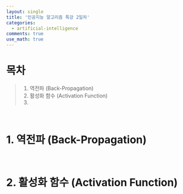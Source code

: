 ```yaml
---
layout: single
title: '인공지능 알고리즘 특강 2일차'
categories:
  - artificial-intelligence
comments: true
use_math: true
---
```


# 목차
> 1. 역전파 (Back-Propagation)
> 2. 활성화 함수 (Activation Function)
> 3. 

<br>

# 1. 역전파 (Back-Propagation)

<br>

# 2. 활성화 함수 (Activation Function)










